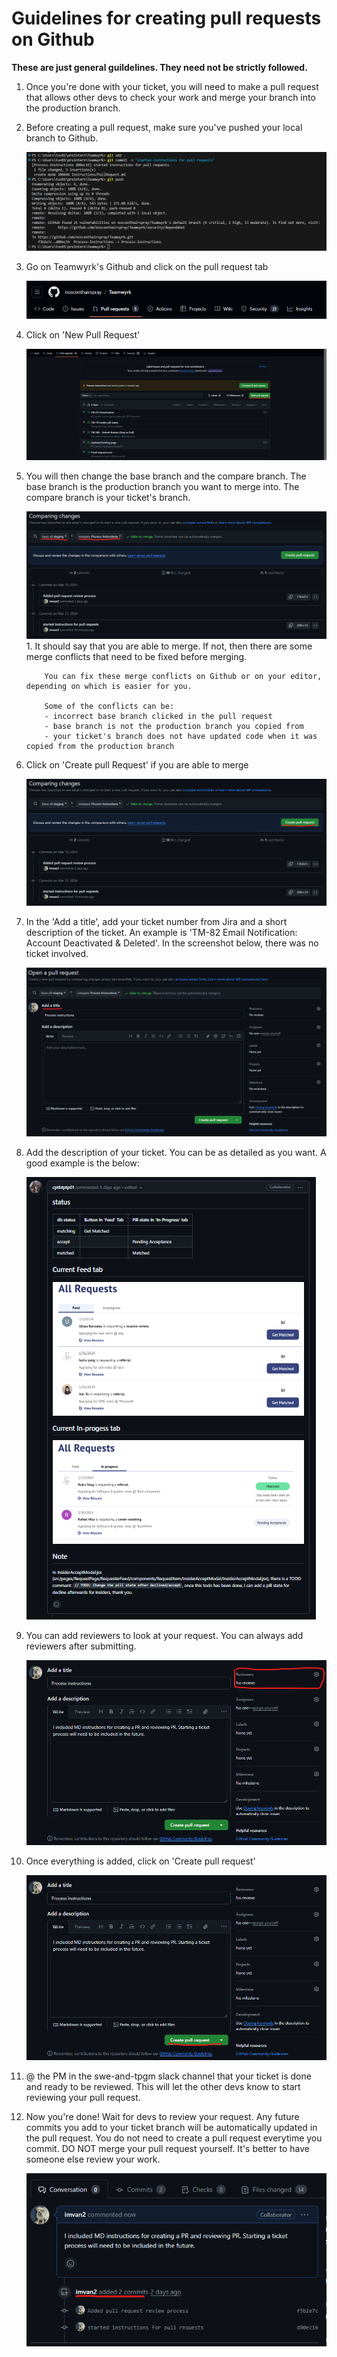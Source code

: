 # Guidelines for creating pull requests on Github

**These are just general guildelines. They need not be strictly followed.**

1.  Once you're done with your ticket, you will need to make a pull request that allows other devs to check your work and merge your branch into the production branch.

2.  Before creating a pull request, make sure you've pushed your local branch to Github.

    ![Git push](images/git-push.png)

3.  Go on Teamwyrk's Github and click on the pull request tab

    ![Github Pull Request Tab](images/github-pull-request-tab.png)

4.  Click on 'New Pull Request'

    ![Github Create a pull request](images/create-pull-request.png)

5.  You will then change the base branch and the compare branch. The base branch is the production branch you want to merge into. The compare branch is your ticket's branch.

    ![Comparing Changes](images/comparing-changes.png) 1. It should say that you are able to merge. If not, then there are some merge conflicts that need to be fixed before merging.

            You can fix these merge conflicts on Github or on your editor, depending on which is easier for you.

            Some of the conflicts can be:
            - incorrect base branch clicked in the pull request
            - base branch is not the production branch you copied from
            - your ticket's branch does not have updated code when it was copied from the production branch

6.  Click on 'Create pull Request' if you are able to merge

    ![Create pull request](images/submit-pull-request.png)

7.  In the 'Add a title', add your ticket number from Jira and a short description of the ticket. An example is 'TM-82 Email Notification: Account Deactivated & Deleted'. In the screenshot below, there was no ticket involved.

    ![Adding Title](images/adding-title.png)

8.  Add the description of your ticket. You can be as detailed as you want. A good example is the below:

    ![Example Description](images/example-description.png)

9.  You can add reviewers to look at your request. You can always add reviewers after submitting.

    ![Adding reviewers](images/adding-reviewers.png)

10. Once everything is added, click on 'Create pull request'

    ![Submitting request](images/submitting-request.png)

11. @ the PM in the swe-and-tpgm slack channel that your ticket is done and ready to be reviewed. This will let the other devs know to start reviewing your pull request.

12. Now you're done! Wait for devs to review your request. Any future commits you add to your ticket branch will be automatically updated in the pull request. You do not need to create a pull request everytime you commit. DO NOT merge your pull request yourself. It's better to have someone else review your work.

    ![Commits example](images/commit-example.png)
